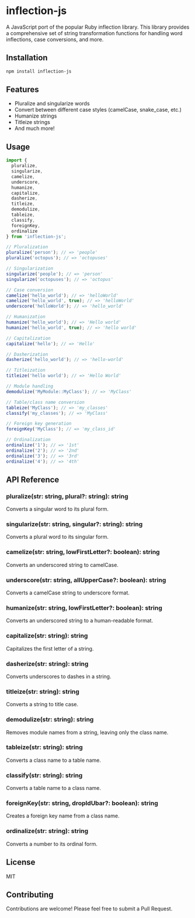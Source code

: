 # inflection-js

A JavaScript port of the popular Ruby inflection library. This library provides a comprehensive set of string transformation functions for handling word inflections, case conversions, and more.

## Installation

```bash
npm install inflection-js
```

## Features

- Pluralize and singularize words
- Convert between different case styles (camelCase, snake_case, etc.)
- Humanize strings
- Titleize strings
- And much more!

## Usage

```javascript
import {
  pluralize,
  singularize,
  camelize,
  underscore,
  humanize,
  capitalize,
  dasherize,
  titleize,
  demodulize,
  tableize,
  classify,
  foreignKey,
  ordinalize
} from 'inflection-js';

// Pluralization
pluralize('person'); // => 'people'
pluralize('octopus'); // => 'octopuses'

// Singularization
singularize('people'); // => 'person'
singularize('octopuses'); // => 'octopus'

// Case conversion
camelize('hello_world'); // => 'helloWorld'
camelize('hello_world', true); // => 'helloWorld'
underscore('helloWorld'); // => 'hello_world'

// Humanization
humanize('hello_world'); // => 'Hello world'
humanize('hello_world', true); // => 'hello world'

// Capitalization
capitalize('hello'); // => 'Hello'

// Dasherization
dasherize('hello_world'); // => 'hello-world'

// Titleization
titleize('hello world'); // => 'Hello World'

// Module handling
demodulize('MyModule::MyClass'); // => 'MyClass'

// Table/class name conversion
tableize('MyClass'); // => 'my_classes'
classify('my_classes'); // => 'MyClass'

// Foreign key generation
foreignKey('MyClass'); // => 'my_class_id'

// Ordinalization
ordinalize('1'); // => '1st'
ordinalize('2'); // => '2nd'
ordinalize('3'); // => '3rd'
ordinalize('4'); // => '4th'
```

## API Reference

### pluralize(str: string, plural?: string): string
Converts a singular word to its plural form.

### singularize(str: string, singular?: string): string
Converts a plural word to its singular form.

### camelize(str: string, lowFirstLetter?: boolean): string
Converts an underscored string to camelCase.

### underscore(str: string, allUpperCase?: boolean): string
Converts a camelCase string to underscore format.

### humanize(str: string, lowFirstLetter?: boolean): string
Converts an underscored string to a human-readable format.

### capitalize(str: string): string
Capitalizes the first letter of a string.

### dasherize(str: string): string
Converts underscores to dashes in a string.

### titleize(str: string): string
Converts a string to title case.

### demodulize(str: string): string
Removes module names from a string, leaving only the class name.

### tableize(str: string): string
Converts a class name to a table name.

### classify(str: string): string
Converts a table name to a class name.

### foreignKey(str: string, dropIdUbar?: boolean): string
Creates a foreign key name from a class name.

### ordinalize(str: string): string
Converts a number to its ordinal form.

## License

MIT

## Contributing

Contributions are welcome! Please feel free to submit a Pull Request.
